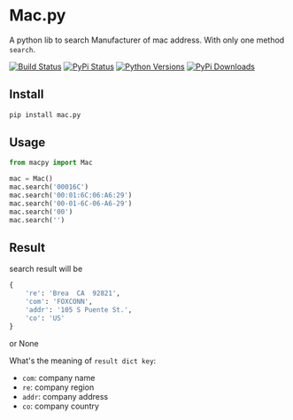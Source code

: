 # Mac.py

A python lib to search Manufacturer of mac address. With only one method `search`.

[![Build Status](https://travis-ci.org/hustcc/mac.py.svg?branch=master)](https://travis-ci.org/hustcc/mac.py) [![PyPi Status](https://img.shields.io/pypi/v/mac.py.svg)](https://pypi.python.org/pypi/mac.py) [![Python Versions](https://img.shields.io/pypi/pyversions/mac.py.svg)](https://pypi.python.org/pypi/mac.py) [![PyPi Downloads](https://img.shields.io/pypi/dm/mac.py.svg)](https://pypi.python.org/pypi/mac.py)

## Install

```sh
pip install mac.py
```

## Usage

```py
from macpy import Mac

mac = Mac()
mac.search('00016C')
mac.search('00:01:6C:06:A6:29')
mac.search('00-01-6C-06-A6-29')
mac.search('00')
mac.search('')

```


## Result

search result will be

```py
{
	're': 'Brea  CA  92821', 
	'com': 'FOXCONN', 
	'addr': '105 S Puente St.', 
	'co': 'US'
}
```
or None

What's the meaning of `result dict key`:

 - `com`: company name
 - `re`: company region
 - `addr`: company address
 - `co`: company country

